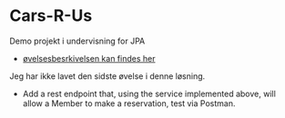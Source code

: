 # Cars-R-Us
Demo projekt i undervisning for JPA

* [øvelsesbesrkivelsen kan findes her](https://clbo.notion.site/Exercise-Cars-R-Us-continued-bb466deefd644451beb6ad3aa93d40e4)

Jeg har ikke lavet den sidste øvelse i denne løsning. 
* Add a rest endpoint that, using the service implemented above, will allow a Member to make a reservation, test via Postman.


